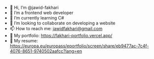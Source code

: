 - 👋 Hi, I’m @jawid-fakhari
- 👀 I’m a frontend web developer
- 🌱 I’m currently learning C#
- 💞️ I’m looking to collaborate on developing a website
- 📫 How to reach me: jawidfakhari@gmail.com
- 💩 My portfolio: https://fakhari-portfolio.vercel.app/
- 📄 My resume: https://europa.eu/europass/eportfolio/screen/share/eb9477ac-7c4f-4076-8651-9740502aafcc?lang=en

<!---
jawid-fakhari/jawid-fakhari is a ✨ special ✨ repository because its `README.md` (this file) appears on your GitHub profile.
You can click the Preview link to take a look at your changes.
--->
